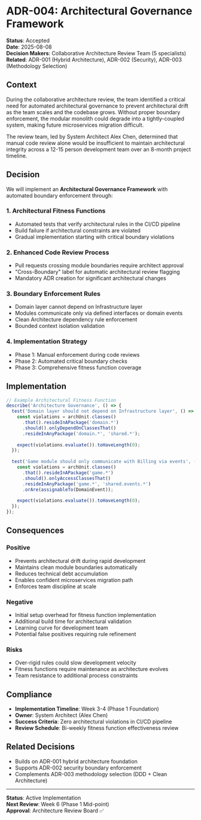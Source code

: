 # ADR-004: Architectural Governance Framework

**Status**: Accepted  
**Date**: 2025-08-08  
**Decision Makers**: Collaborative Architecture Review Team (5 specialists)  
**Related**: ADR-001 (Hybrid Architecture), ADR-002 (Security), ADR-003 (Methodology Selection)

## Context

During the collaborative architecture review, the team identified a critical need for automated architectural governance to prevent architectural drift as the team scales and the codebase grows. Without proper boundary enforcement, the modular monolith could degrade into a tightly-coupled system, making future microservices migration difficult.

The review team, led by System Architect Alex Chen, determined that manual code review alone would be insufficient to maintain architectural integrity across a 12-15 person development team over an 8-month project timeline.

## Decision

We will implement an **Architectural Governance Framework** with automated boundary enforcement through:

### 1. Architectural Fitness Functions
- Automated tests that verify architectural rules in the CI/CD pipeline
- Build failure if architectural constraints are violated
- Gradual implementation starting with critical boundary violations

### 2. Enhanced Code Review Process
- Pull requests crossing module boundaries require architect approval
- "Cross-Boundary" label for automatic architectural review flagging
- Mandatory ADR creation for significant architectural changes

### 3. Boundary Enforcement Rules
- Domain layer cannot depend on Infrastructure layer
- Modules communicate only via defined interfaces or domain events
- Clean Architecture dependency rule enforcement
- Bounded context isolation validation

### 4. Implementation Strategy
- Phase 1: Manual enforcement during code reviews
- Phase 2: Automated critical boundary checks
- Phase 3: Comprehensive fitness function coverage

## Implementation

```typescript
// Example Architectural Fitness Function
describe('Architecture Governance', () => {
  test('Domain layer should not depend on Infrastructure layer', () => {
    const violations = archUnit.classes()
      .that().resideInAPackage('domain.*')
      .should().onlyDependOnClassesThat()
      .resideInAnyPackage('domain.*', 'shared.*');
    
    expect(violations.evaluate()).toHaveLength(0);
  });
  
  test('Game module should only communicate with Billing via events', () => {
    const violations = archUnit.classes()
      .that().resideInAPackage('game.*')
      .should().onlyAccessClassesThat()
      .resideInAnyPackage('game.*', 'shared.events.*')
      .orAre(assignableTo(DomainEvent));
      
    expect(violations.evaluate()).toHaveLength(0);
  });
});
```

## Consequences

### Positive
- Prevents architectural drift during rapid development
- Maintains clean module boundaries automatically
- Reduces technical debt accumulation
- Enables confident microservices migration path
- Enforces team discipline at scale

### Negative
- Initial setup overhead for fitness function implementation
- Additional build time for architectural validation
- Learning curve for development team
- Potential false positives requiring rule refinement

### Risks
- Over-rigid rules could slow development velocity
- Fitness functions require maintenance as architecture evolves
- Team resistance to additional process constraints

## Compliance

- **Implementation Timeline**: Week 3-4 (Phase 1 Foundation)
- **Owner**: System Architect (Alex Chen)
- **Success Criteria**: Zero architectural violations in CI/CD pipeline
- **Review Schedule**: Bi-weekly fitness function effectiveness review

## Related Decisions

- Builds on ADR-001 hybrid architecture foundation
- Supports ADR-002 security boundary enforcement
- Complements ADR-003 methodology selection (DDD + Clean Architecture)

---

**Status**: Active Implementation  
**Next Review**: Week 6 (Phase 1 Mid-point)  
**Approval**: Architecture Review Board ✅